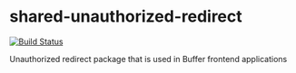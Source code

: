 # shared-unauthorized-redirect

[![Build Status](https://travis-ci.org/bufferapp/buffer-js-unauthorized-redirect.svg?branch=master)](https://travis-ci.org/bufferapp/buffer-js-unauthorized-redirect)

Unauthorized redirect package that is used in Buffer frontend applications
